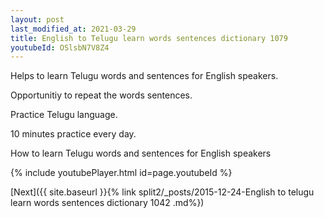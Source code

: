 ```yaml
---
layout: post
last_modified_at: 2021-03-29
title: English to Telugu learn words sentences dictionary 1079 
youtubeId: OSlsbN7V8Z4
---
```

 
 
Helps to learn Telugu words and sentences for English speakers.

Opportunitiy to repeat the words sentences. 

Practice Telugu language. 
 
10 minutes practice every day. 
 
How to learn Telugu words and sentences for English speakers 
 
{% include youtubePlayer.html id=page.youtubeId %}
 
 
[Next]({{ site.baseurl }}{% link  split2/_posts/2015-12-24-English to telugu learn words sentences dictionary 1042 .md%})
 
